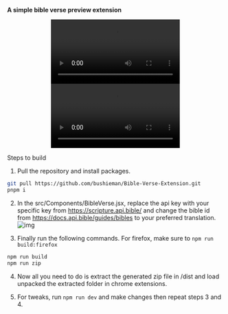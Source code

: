 **A simple bible verse preview extension**
<P align="center">
  <Video src="https://github.com/user-attachments/assets/81245112-484e-4aae-90bd-d294996a4d14"></Video>
  <Video src="https://github.com/user-attachments/assets/fcd584b3-d82a-4679-b919-d81fe668179c"></Video>
</P>

Steps to build
1. Pull the repository and install packages.
  ```sh
  git pull https://github.com/bushieman/Bible-Verse-Extension.git
  pnpm i
  ```

2. In the src/Components/BibleVerse.jsx, replace the api key with your specific key from https://scripture.api.bible/ and change the bible id from https://docs.api.bible/guides/bibles to your preferred translation. 
  ![img](public/BibleVerse.jsx.png)

3. Finally run the following commands. For firefox, make sure to `npm run build:firefox`
  ```sh
  npm run build
  npm run zip
  ```

4. Now all you need to do is extract the generated zip file in /dist and load unpacked the extracted folder in chrome extensions.
   
5. For tweaks, run `npm run dev` and make changes then repeat steps 3 and 4.
